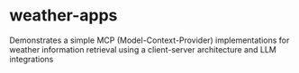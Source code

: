 # weather-apps
Demonstrates a simple MCP (Model-Context-Provider) implementations for weather information retrieval using a client-server architecture and LLM integrations
